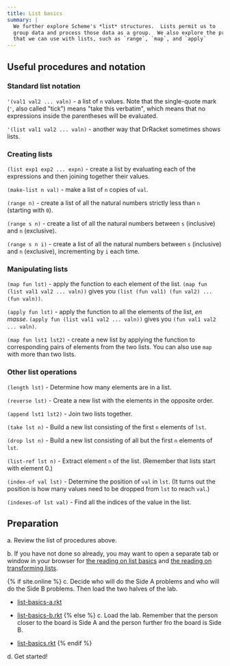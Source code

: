 ```yaml
---
title: List basics
summary: |
  We further explore Scheme's *list* structures.  Lists permit us to
  group data and process those data as a group.  We also explore the procedures
  that we can use with lists, such as `range`, `map`, and `apply`
---
```


## Useful procedures and notation

### Standard list notation

`'(val1 val2 ... valn)` - a list of `n` values.  Note that the
single-quote mark (`'`, also called "tick") means "take this
verbatim", which means that no expressions inside the parentheses
will be evaluated.

`'(list val1 val2 ... valn)` - another way that DrRacket sometimes
shows lists. 

### Creating lists

`(list exp1 exp2 ... expn)` - create a list by evaluating each of the
expressions and then joining together their values.

`(make-list n val)` - make a list of `n` copies of `val`.

`(range n)` - create a list of all the natural numbers strictly less
than `n` (starting with `0`).

`(range s n)` - create a list of all the natural numbers between `s`
(inclusive) and `n` (exclusive).

`(range s n i)` - create a list of all the natural numbers between `s`
(inclusive) and `n` (exclusive), incrementing by `i` each time.

### Manipulating lists

`(map fun lst)` - apply the function to each element of the list.
`(map fun (list val1 val2 ... valn))` gives you
`(list (fun val1) (fun val2) ... (fun valn))`.

`(apply fun lst)` - apply the function to all the elements of the
list, _en masse_.  `(apply fun (list val1 val2 ... valn))` gives
you `(fun val1 val2 ... valn)`.

`(map fun lst1 lst2)` - create a new list by applying the function to
corresponding pairs of elements from the two lists.  You can also use
`map` with more than two lists.

### Other list operations

`(length lst)` - Determine how many elements are in a list.

`(reverse lst)` - Create a new list with the elements in the opposite
order.

`(append lst1 lst2)` - Join two lists together.

`(take lst n)` - Build a new list consisting of the first `n` elements
of `lst`.

`(drop lst n)` - Build a new list consisting of all but the first `n` 
elements of `lst`.

`(list-ref lst n)` - Extract element `n` of the list.  (Remember that
lists start with element 0.)

`(index-of val lst)` - Determine the position of `val` in `lst`.  (It
turns out the position is how many values need to be dropped
from `lst` to reach `val`.)

`(indexes-of lst val)` - Find all the indices of the value in the list.

## Preparation

a. Review the list of procedures above.

b. If you have not done so already, you may want to open a separate tab or window in your browser for [the reading on list basics](../readings/list-basics) and [the reading on transforming lists](../readings/list-transform).

{% if site.online %}
c. Decide who will do the Side A problems and who will do the Side B problems.
Then load the two halves of the lab.

* [list-basics-a.rkt](../code/labs/list-basics-a.rkt)
* [list-basics-b.rkt](../code/labs/list-basics-b.rkt)
{% else %}
c. Load the lab.  Remember that the person closer to the board is Side A and the person further fro the board is Side B.

* [list-basics.rkt](../code/labs/list-basics.rkt)
{% endif %}

d. Get started!

